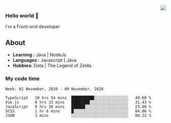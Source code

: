 <img align='right' src="https://github-readme-stats.vercel.app/api?username=jumodada&show_icons=true&theme=vue">

### Hello world 👋

I'm a Front-end developer 
    
## About
-  **Learning :** Java | NodeJs
-  **Languages :** Javascript | Java
-  **Hobbies:** Dota | The Legend of Zelda

### My code time

<!--START_SECTION:waka-->
```text
Week: 02 November, 2020 - 09 November, 2020

TypeScript   10 hrs 54 mins  ██████████░░░░░░░░░░░░░░░   40.08 % 
Vue.js       8 hrs 33 mins   ████████░░░░░░░░░░░░░░░░░   31.43 % 
JavaScript   6 hrs 30 mins   ██████░░░░░░░░░░░░░░░░░░░   23.88 % 
SCSS         1 hr 6 mins     █░░░░░░░░░░░░░░░░░░░░░░░░   04.06 % 
JSON         3 mins          ░░░░░░░░░░░░░░░░░░░░░░░░░   00.22 % 
```
<!--END_SECTION:waka-->

